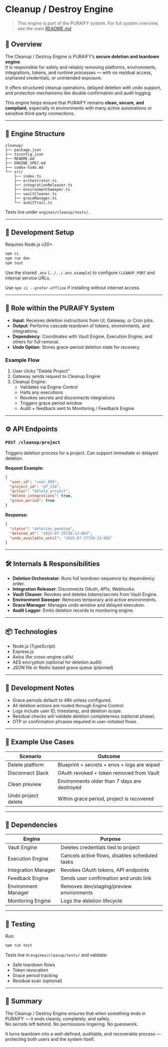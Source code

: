 # Cleanup / Destroy Engine

> This engine is part of the PURAIFY system. For full system overview, see the main [README.md](../../README.md)

## 🧠 Overview

The Cleanup / Destroy Engine is PURAIFY’s **secure deletion and teardown engine**.  
It is responsible for safely and reliably removing platforms, environments, integrations, tokens, and runtime processes — with no residual access, orphaned credentials, or unintended exposure.

It offers structured cleanup operations, delayed deletion with undo support, and protection mechanisms like double confirmation and audit logging.

This engine helps ensure that PURAIFY remains **clean, secure, and compliant**, especially in environments with many active automations or sensitive third-party connections.

---

## 📁 Engine Structure

```text
cleanup/
├── package.json
├── tsconfig.json
├── README.md
├── ENGINE_SPEC.md
├── codex-todo.md
└── src/
    ├── index.ts
    ├── orchestrator.ts
    ├── integrationReleaser.ts
    ├── environmentSweeper.ts
    ├── vaultCleaner.ts
    ├── graceManager.ts
    └── auditTrail.ts
```

Tests live under `engines/cleanup/tests/`.

---

## 🚀 Development Setup

Requires Node.js v20+.

```bash
npm ci
npm run dev
npm test
```

Use the shared `.env` (`../../.env.example`) to configure `CLEANUP_PORT` and internal service URLs.

Use `npm ci --prefer-offline` if installing without internet access.

---

## 🧩 Role within the PURAIFY System

- **Input**: Receives deletion instructions from UI, Gateway, or Cron jobs.  
- **Output**: Performs cascade teardown of tokens, environments, and integrations.  
- **Dependency**: Coordinates with Vault Engine, Execution Engine, and others for full removal.  
- **Undo Option**: Stores grace-period deletion state for recovery.  

### Example Flow

1. User clicks "Delete Project"  
2. Gateway sends request to Cleanup Engine  
3. Cleanup Engine:
   - Validates via Engine Control  
   - Halts any executions  
   - Revokes secrets and disconnects integrations  
   - Triggers grace period window  
   - Audit + feedback sent to Monitoring / Feedback Engine  

---

## ⚙️ API Endpoints

### `POST /cleanup/project`

Triggers deletion process for a project. Can support immediate or delayed deletion.

**Request Example:**

```json
{
  "user_id": "user_999",
  "project_id": "pf_234",
  "action": "delete_project",
  "delete_integrations": true,
  "grace_period": true
}
```

**Response:**

```json
{
  "status": "deletion_pending",
  "deleted_at": "2025-07-25T20:12:00Z",
  "undo_available_until": "2025-07-27T20:12:00Z"
}
```

---

## 🛠️ Internals & Responsibilities

- **Deletion Orchestrator**: Runs full teardown sequence by dependency order.  
- **Integration Releaser**: Disconnects OAuth, APIs, Webhooks.  
- **Vault Cleaner**: Revokes and deletes tokens/secrets from Vault Engine.  
- **Environment Sweeper**: Removes temporary and active environments.  
- **Grace Manager**: Manages undo window and delayed execution.  
- **Audit Logger**: Emits deletion records to monitoring engine.  

---

## 📦 Technologies

- Node.js (TypeScript)  
- Express.js  
- Axios (for cross-engine calls)  
- AES encryption (optional for deletion audit)  
- JSON file or Redis-based grace queue (planned)  

---

## 🚧 Development Notes

- Grace periods default to 48h unless configured.  
- All deletion actions are routed through Engine Control.  
- Logs include user ID, timestamp, and deletion scope.  
- Residual checks will validate deletion completeness (optional phase).  
- OTP or confirmation phrases required in user-initiated flows.  

---

## 🧪 Example Use Cases

| Scenario              | Outcome                                          |
|-----------------------|--------------------------------------------------|
| Delete platform       | Blueprint + secrets + envs + logs are wiped     |
| Disconnect Slack      | OAuth revoked + token removed from Vault        |
| Clean preview         | Environments older than 7 days are destroyed    |
| Undo project delete   | Within grace period, project is recovered       |

---

## 🧩 Dependencies

| Engine               | Purpose                                           |
|----------------------|---------------------------------------------------|
| Vault Engine         | Deletes credentials tied to project               |
| Execution Engine     | Cancels active flows, disables scheduled tasks    |
| Integration Manager  | Revokes OAuth tokens, API endpoints               |
| Feedback Engine      | Sends user confirmation and undo link             |
| Environment Manager  | Removes dev/staging/preview environments          |
| Monitoring Engine    | Logs the deletion lifecycle                       |

---

## 🧪 Testing

Run:

```bash
npm run test
```

Tests live in `engines/cleanup/tests/` and validate:

- Safe teardown flows  
- Token revocation  
- Grace period tracking  
- Residual scan (optional)  

---

## 🧭 Summary

The Cleanup / Destroy Engine ensures that when something ends in PURAIFY — it ends cleanly, completely, and safely.  
No secrets left behind. No permissions lingering. No guesswork.

It turns teardown into a well-defined, auditable, and recoverable process — protecting both users and the system itself.

